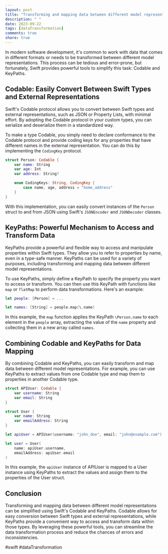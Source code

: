 ```yaml
---
layout: post
title: "Transforming and mapping data between different model representations using Codable and KeyPaths"
description: " "
date: 2023-09-22
tags: [dataTransformation]
comments: true
share: true
---
```


In modern software development, it's common to work with data that comes in different formats or needs to be transformed between different model representations. This process can be tedious and error-prone, but fortunately, Swift provides powerful tools to simplify this task: Codable and KeyPaths.

## Codable: Easily Convert Between Swift Types and External Representations

Swift's Codable protocol allows you to convert between Swift types and external representations, such as JSON or Property Lists, with minimal effort. By adopting the Codable protocol in your custom types, you can serialize and deserialize them in a standardized way.

To make a type Codable, you simply need to declare conformance to the Codable protocol and provide coding keys for any properties that have different names in the external representation. You can do this by implementing the `CodingKey` protocol.

```swift
struct Person: Codable {
    var name: String
    var age: Int
    var address: String?

    enum CodingKeys: String, CodingKey {
        case name, age, address = "home_address"
    }
}
```

With this implementation, you can easily convert instances of the `Person` struct to and from JSON using Swift's `JSONEncoder` and `JSONDecoder` classes.

## KeyPaths: Powerful Mechanism to Access and Transform Data

KeyPaths provide a powerful and flexible way to access and manipulate properties within Swift types. They allow you to refer to properties by name, even in a type-safe manner. KeyPaths can be used for a variety of purposes, including transforming and mapping data between different model representations.

To use KeyPaths, simply define a KeyPath to specify the property you want to access or transform. You can then use this KeyPath with functions like `map` or `flatMap` to perform data transformations. Here's an example:

```swift
let people: [Person] = ...

let names: [String] = people.map(\.name)
```

In this example, the `map` function applies the KeyPath `\Person.name` to each element in the `people` array, extracting the value of the `name` property and collecting them in a new array called `names`.

## Combining Codable and KeyPaths for Data Mapping

By combining Codable and KeyPaths, you can easily transform and map data between different model representations. For example, you can use KeyPaths to extract values from one Codable type and map them to properties in another Codable type.

```swift
struct APIUser: Codable {
    var username: String
    var email: String
}

struct User {
    var name: String
    var emailAddress: String
}

let apiUser = APIUser(username: "john_doe", email: "john@example.com")

let user = User(
    name: apiUser.username,
    emailAddress: apiUser.email
)
```

In this example, the `apiUser` instance of APIUser is mapped to a User instance using KeyPaths to extract the values and assign them to the properties of the User struct.

## Conclusion

Transforming and mapping data between different model representations can be simplified using Swift's Codable and KeyPaths. Codable allows for easy conversion between Swift types and external representations, while KeyPaths provide a convenient way to access and transform data within those types. By leveraging these powerful tools, you can streamline the data transformation process and reduce the chances of errors and inconsistencies.

#swift #dataTransformation
